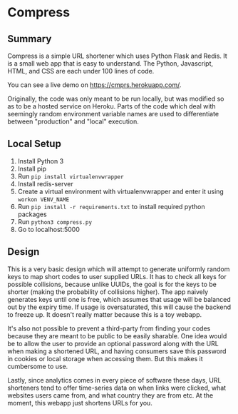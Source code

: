 # Compress

## Summary

Compress is a simple URL shortener which uses Python Flask and Redis. It is a small web app that is easy to understand. The Python, Javascript, HTML, and CSS are each under 100 lines of code.

You can see a live demo on https://cmprs.herokuapp.com/.

Originally, the code was only meant to be run locally, but was modified so as to be a hosted service on Heroku. Parts of the code which deal with seemingly random environment variable names are used to differentiate between "production" and "local" execution.

## Local Setup

1. Install Python 3
2. Install pip
3. Run `pip install virtualenvwrapper`
4. Install redis-server
5. Create a virtual environment with virtualenvwrapper and enter it using `workon VENV_NAME`
6. Run `pip install -r requirements.txt` to install required python packages
7. Run `python3 compress.py`
8. Go to localhost:5000

## Design

This is a very basic design which will attempt to generate uniformly random keys to map short codes to user supplied URLs. It has to check all keys for possible collisions, because unlike UUIDs, the goal is for the keys to be shorter (making the probability of collisions higher). The app naively generates keys until one is free, which assumes that usage will be balanced out by the expiry time. If usage is oversaturated, this will cause the backend to freeze up. It doesn't really matter because this is a toy webapp.

It's also not possible to prevent a third-party from finding your codes because they are meant to be public to be easily sharable. One idea would be to allow the user to provide an optional password along with the URL when making a shortened URL, and having consumers save this password in cookies or local storage when accessing them. But this makes it cumbersome to use.

Lastly, since analytics comes in every piece of software these days, URL shorteners tend to offer time-series data on when links were clicked, what websites users came from, and what country they are from etc. At the moment, this webapp just shortens URLs for you.

